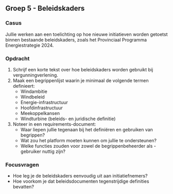 ## Groep 5 - Beleidskaders

### Casus
Jullie werken aan een toelichting op hoe nieuwe initiatieven worden getoetst binnen bestaande beleidskaders, zoals het Provinciaal Programma Energiestrategie 2024.

### Opdracht
1. Schrijf een korte tekst over hoe beleidskaders worden gebruikt bij vergunningverlening.
2. Maak een begrippenlijst waarin je minimaal de volgende termen definieert:
   - Windambitie
   - Windbeleid
   - Energie-infrastructuur
   - Hoofdinfrastructuur
   - Meekoppelkansen
   - Windturbine (beleids- en juridische definitie)
3. Noteer in een requirements-document:
   - Waar liepen jullie tegenaan bij het definiëren en gebruiken van begrippen?
   - Wat zou het platform moeten kunnen om jullie te ondersteunen?
   - Welke functies zouden voor zowel de begrippenbeheerder als -gebruiker nuttig zijn?

### Focusvragen
- Hoe leg je de beleidskaders eenvoudig uit aan initiatiefnemers?
- Hoe voorkom je dat beleidsdocumenten tegenstrijdige definities bevatten?
